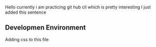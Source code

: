 Hello currently i am practicing git hub cli which is pretty interesting
I just added this sentence

## Developmen Environment

Adding css to this file
